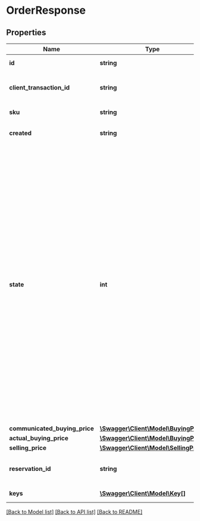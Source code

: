 # OrderResponse

## Properties
Name | Type | Description | Notes
------------ | ------------- | ------------- | -------------
**id** | **string** | Unique ID of the order | 
**client_transaction_id** | **string** | The unique ID of the transaction as provided by the client | 
**sku** | **string** | SKU of the product | 
**created** | **string** | Date/time the order was placed | 
**state** | **int** | State of the order. Possible values: 0 &#x3D; BACK_ORDERED, The order is being processed in the background, and will not contain serials until completed; 1 &#x3D; PRE_ORDERED, The order does not contain serials yet, and will change state as soon as the product is released; 2 &#x3D; DELIVERED, The order has been completed and serials are available in the response; 3 &#x3D; RETURNED, The order has been returned and serials will no longer be visible; 4 &#x3D; CREATED, This state will normally only occur when initial processing of the order is still in progress | 
**communicated_buying_price** | [**\Swagger\Client\Model\BuyingPrice**](BuyingPrice.md) |  | 
**actual_buying_price** | [**\Swagger\Client\Model\BuyingPrice**](BuyingPrice.md) |  | 
**selling_price** | [**\Swagger\Client\Model\SellingPrice**](SellingPrice.md) |  | 
**reservation_id** | **string** | Unique ID of the reservation that originates this order | [optional] 
**keys** | [**\Swagger\Client\Model\Key[]**](Key.md) | A list of serial keys | [optional] 

[[Back to Model list]](../README.md#documentation-for-models) [[Back to API list]](../README.md#documentation-for-api-endpoints) [[Back to README]](../README.md)


